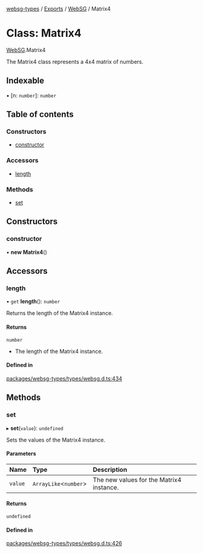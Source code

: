 [websg-types](../README.md) / [Exports](../modules.md) / [WebSG](../modules/WebSG.md) / Matrix4

# Class: Matrix4

[WebSG](../modules/WebSG.md).Matrix4

The Matrix4 class represents a 4x4 matrix of numbers.

## Indexable

▪ [n: `number`]: `number`

## Table of contents

### Constructors

- [constructor](WebSG.Matrix4.md#constructor)

### Accessors

- [length](WebSG.Matrix4.md#length)

### Methods

- [set](WebSG.Matrix4.md#set)

## Constructors

### constructor

• **new Matrix4**()

## Accessors

### length

• `get` **length**(): `number`

Returns the length of the Matrix4 instance.

#### Returns

`number`

- The length of the Matrix4 instance.

#### Defined in

[packages/websg-types/types/websg.d.ts:434](https://github.com/matrix-org/thirdroom/blob/53b6168d/packages/websg-types/types/websg.d.ts#L434)

## Methods

### set

▸ **set**(`value`): `undefined`

Sets the values of the Matrix4 instance.

#### Parameters

| Name | Type | Description |
| :------ | :------ | :------ |
| `value` | `ArrayLike`<`number`\> | The new values for the Matrix4 instance. |

#### Returns

`undefined`

#### Defined in

[packages/websg-types/types/websg.d.ts:426](https://github.com/matrix-org/thirdroom/blob/53b6168d/packages/websg-types/types/websg.d.ts#L426)
